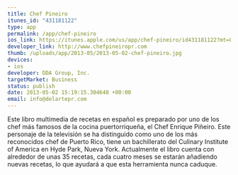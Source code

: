 ```yaml
--- 
title: Chef Pineiro
itunes_id: "431181122"
type: app
permalink: /app/chef-pineiro
ios_link: https://itunes.apple.com/us/app/chef-pineiro/id431181122?mt=8&ls=1
developer_link: http://www.chefpineiropr.com
thumb: /uploads/app/2013-05/2013-05-02-chef-pineiro.jpg
devices: 
- ios
developer: DDA Group, Inc.
targetMarket: Business
status: publish
date: 2013-05-02 15:19:15.304648 +00:00
email: info@delartepr.com
---
```


Este libro multimedia de recetas en español es preparado por uno de los chef más famosos de la cocina puertorriqueña, el Chef Enrique Piñeiro. Este personaje de la televisión se ha distinguido como uno de los más reconocidos chef de Puerto Rico, tiene un bachillerato del Culinary Institute of America en Hyde Park, Nueva York. Actualmente el libro cuenta con alrededor de unas 35 recetas, cada cuatro meses se estarán añadiendo nuevas recetas, lo que ayudará a que esta herramienta nunca caduque.
